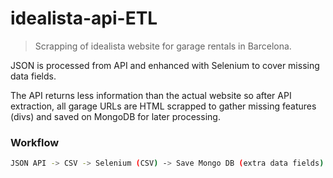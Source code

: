 # idealista-api-ETL
>Scrapping of idealista website for garage rentals in Barcelona.

JSON is processed from API and enhanced with Selenium to cover missing data fields.

The API returns less information than the actual website so after API extraction, all garage URLs are HTML scrapped to gather missing features (divs) and saved on MongoDB for later processing.

### Workflow
``` bash
JSON API -> CSV -> Selenium (CSV) -> Save Mongo DB (extra data fields) -> Mongo DB info merge with CSV
```
